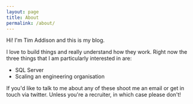 ```yaml
---
layout: page
title: About
permalink: /about/
---
```


Hi! I'm Tim Addison and this is my blog.

I love to build things and really understand how they work.  Right now the three things that I am particularly interested in are:

- SQL Server
- Scaling an engineering organisation

If you'd like to talk to me about any of these shoot me an email or get in touch via twitter.  Unless you're a recruiter, in which case please don't!